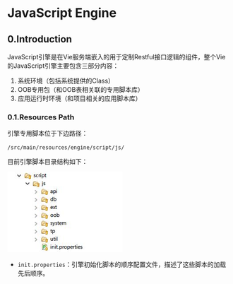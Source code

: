 # JavaScript Engine

## 0.Introduction

JavaScript引擎是在Vie服务端嵌入的用于定制Restful接口逻辑的组件，整个Vie的JavaScript引擎主要包含三部分内容：

1. 系统环境（包括系统提供的Class）
2. OOB专用包（和OOB表相关联的专用脚本库）
3. 应用运行时环境（和项目相关的应用脚本库）

### 0.1.Resources Path

引擎专用脚本位于下边路径：

```
/src/main/resources/engine/script/js/
```

目前引擎脚本目录结构如下：

![](/_images/impl/script-engine/js/js-001-01.JPG)

* `init.properties`：引擎初始化脚本的顺序配置文件，描述了这些脚本的加载先后顺序。




